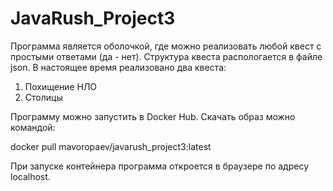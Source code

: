 # JavaRush_Project3

Программа является оболочкой, где можно реализовать 
любой квест с простыми ответами (да - нет).
Структура квеста распологается в файле json.
В настоящее время реализовано два квеста:
1) Похищение НЛО
2) Столицы

Программу можно запустить в Docker Hub.
Скачать образ можно командой:

docker pull mavoropaev/javarush_project3:latest

При запуске контейнера программа откроется в браузере
по адресу localhost.





